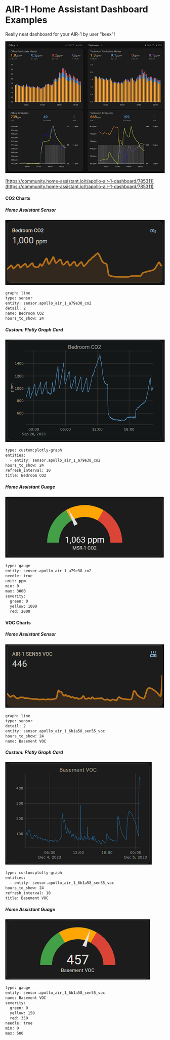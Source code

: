 # AIR-1 Home Assistant Dashboard Examples

Really neat dashboard for your AIR-1 by user "keex"!

![](../../../assets/air-1-keex-dashboard-image-1-1.png)

[https://community.home-assistant.io/t/apollo-air-1-dashboard/785311](https://community.home-assistant.io/t/apollo-air-1-dashboard/785311)

#### **CO2 Charts**

##### Home Assistant Sensor

![CO 2 Graph.png](../assets/co-2-graph.png)

```plaintext
graph: line
type: sensor
entity: sensor.apollo_air_1_a79e38_co2
detail: 2
name: Bedroom CO2
hours_to_show: 24
```

##### Custom: Plotly Graph Card

![Plotly CO2 Graph.png](../assets/plotly-co2-graph.png)

```plaintext
type: custom:plotly-graph
entities:
  - entity: sensor.apollo_air_1_a79e38_co2
hours_to_show: 24
refresh_interval: 10
title: Bedroom CO2
```

##### Home Assistant Guage

![CO2 Guage.png](../assets/co2-guage.png)

```plaintext
type: gauge
entity: sensor.apollo_air_1_a79e38_co2
needle: true
unit: ppm
min: 0
max: 3000
severity:
  green: 0
  yellow: 1000
  red: 2000
```

#### **VOC Charts**

##### Home Assistant Sensor

![AIR-1 VOC HA Sensor.png](../assets/air-1-voc-ha-sensor.png)

```
graph: line
type: sensor
detail: 2
entity: sensor.apollo_air_1_6b1a58_sen55_voc
hours_to_show: 24
name: Basement VOC
```

##### Custom: Plotly Graph Card

![AIR-1 VOC Plotly.png](../assets/air-1-voc-plotly.png)

```
type: custom:plotly-graph
entities:
  - entity: sensor.apollo_air_1_6b1a58_sen55_voc
hours_to_show: 24
refresh_interval: 10
title: Basement VOC
```

##### Home Assistant Guage

![AIR-1 VOC HA Guage.png](../assets/air-1-voc-ha-guage.png)

```
type: gauge
entity: sensor.apollo_air_1_6b1a58_sen55_voc
name: Basement VOC
severity:
  green: 0
  yellow: 150
  red: 350
needle: true
min: 0
max: 500
```